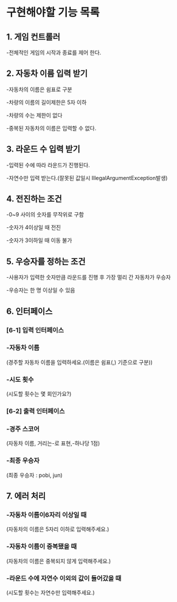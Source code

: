# 구현해야할 기능 목록

## 1. 게임 컨트롤러
-전체적인 게임의 시작과 종료를 제어 한다.

## **2. 자동차 이름 입력 받기**

-자동차의 이름은 쉼표로 구분

-차량의 이름의 길이제한은 5자 이하

-차량의 수는 제한이 없다

-중복된 자동차의 이름은 입력할 수 없다.

## 3. 라운드 수 입력 받기

-입력된 수에 따라 라운드가 진행된다.

-자연수만 입력 받는다.(잘못된 값일시 IllegalArgumentException발생)


## 4. 전진하는 조건

-0~9 사이의 숫자를 무작위로 구함 

-숫자가 4이상일 때 전진

-숫자가 3이하일 때 이동 불가


## 5. 우승자를 정하는 조건

-사용자가 입력한 숫자만큼 라운드를 진행 후 가장 멀리 간 자동차가 우승자

-우승자는 한 명 이상일 수 있음

## 6. 인터페이스

### [6-1] 입력 인터페이스

### **-자동차 이름**

(경주할 자동차 이름을 입력하세요.(이름은 쉼표(,) 기준으로 구분))

### -시도 횟수

(시도할 횟수는 몇 회인가요?)

### [6-2] 출력 인터페이스

### -경주 스코어

(자동차 이름, 거리는-로 표현,-하나당 1점)

### -최종 우승자

(최종 우승자 : pobi, jun)

## 7. 에러 처리

### -자동차 이름이6자리 이상일 때

(자동차의 이름은 5자리 이하로 입력해주세요.)

### -자동차 이름이 중복됐을 때

(자동차의 이름은 중복되지 않게 입력해주세요.)

### -라운드 수에 자연수 이외의 값이 들어갔을 때

(시도할 횟수는 자연수만 입력해주세요.)

